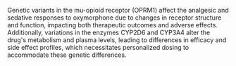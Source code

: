 Genetic variants in the mu-opioid receptor (OPRM1) affect the analgesic and sedative responses to oxymorphone due to changes in receptor structure and function, impacting both therapeutic outcomes and adverse effects. Additionally, variations in the enzymes CYP2D6 and CYP3A4 alter the drug's metabolism and plasma levels, leading to differences in efficacy and side effect profiles, which necessitates personalized dosing to accommodate these genetic differences.